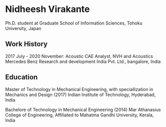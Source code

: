 # Nidheesh Virakante
Ph.D. student at Graduate School of Information Sciences, Tohoku University, Japan

## Work History

2017 July - 2020 November: Acoustic CAE Analyst, NVH and Acoustics
                           Mercedes Benz Research and development India Pvt. Ltd., bangalore, India

## Education
Master of Technology in Mechanical Engineering, with speciallization in Mechanics and Design (2017)
Indian Institute of Technology, Hyderabad, India

Bachelore of Technology in Mechanical Engineering (2014)
Mar Athanasius College of Engineering, Affiliated to Mahatma Gandhi University, Kerala, India
